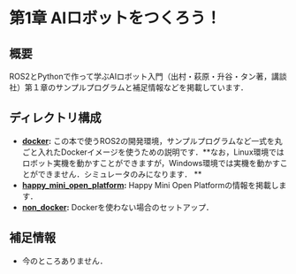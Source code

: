 # 第1章 AIロボットをつくろう！
## 概要
ROS2とPythonで作って学ぶAIロボット入門（出村・萩原・升谷・タン著，講談社）第１章のサンプルプログラムと補足情報などを掲載しています．

## ディレクトリ構成

- **[docker](docker):** この本で使うROS2の開発環境，サンプルプログラムなど一式を丸ごと入れたDockerイメージを使うための説明です．**なお，Linux環境ではロボット実機を動かすことができますが，Windows環境では実機を動かすことができません．シミュレータのみになります． **
- **[happy_mini_open_platform](happy_mini_open_platform):** Happy Mini Open Platformの情報を掲載します．
- **[non_docker](non_docker):** Dockerを使わない場合のセットアップ．
   
## 補足情報
- 今のところありません．
